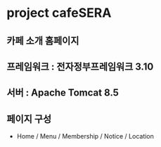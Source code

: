 # project **cafeSERA**

## 카페 소개 홈페이지
## **프레임워크** : 전자정부프레임워크 3.10
## **서버** : Apache Tomcat 8.5
## **페이지 구성** 
   - Home / Menu / Membership / Notice / Location
